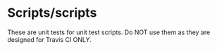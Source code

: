 # Scripts/scripts

These are unit tests for unit test scripts. Do NOT use them as they are designed for Travis CI ONLY.